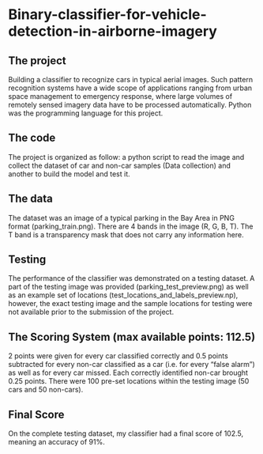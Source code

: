 # Binary-classifier-for-vehicle-detection-in-airborne-imagery
## The project
Building a classifier to recognize cars in typical aerial images. Such pattern recognition systems have a wide scope of applications ranging from urban space management to emergency response, where large volumes of remotely sensed imagery data have to be processed automatically.
Python was the programming language for this project.
## The code
The project is organized as follow: a python script to read the image and collect the dataset of car and non-car samples (Data collection) and another to build the model and test it.
## The data
The dataset was an image of a typical parking in the Bay Area in PNG format (parking_train.png). There are 4 bands in the image (R, G, B, T). The T band is a transparency mask that does not carry any information here.
## Testing
The performance of the classifier was demonstrated on a testing dataset. A part of the testing image was provided (parking_test_preview.png) as well as an example set of locations (test_locations_and_labels_preview.np), however, the exact testing image and the sample locations for testing were not available prior to the submission of the project.
## The Scoring System (max available points: 112.5)
2 points were given for every car classified correctly and 0.5 points subtracted for every non-car classified as a car (i.e. for every “false alarm”) as well as for every car missed. Each correctly identified non-car brought 0.25 points. There were 100 pre-set locations within the testing image (50 cars and 50 non-cars).
## Final Score
On the complete testing dataset, my classifier had a final score of 102.5, meaning an accuracy of 91%.

